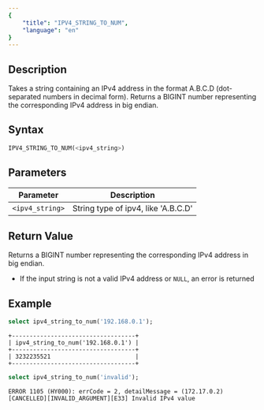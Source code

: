 ```yaml
---
{
    "title": "IPV4_STRING_TO_NUM",
    "language": "en"
}
---
```


## Description
Takes a string containing an IPv4 address in the format A.B.C.D (dot-separated numbers in decimal form). Returns a BIGINT number representing the corresponding IPv4 address in big endian.

## Syntax
```sql
IPV4_STRING_TO_NUM(<ipv4_string>)
```

## Parameters
| Parameter | Description                                      |
|-----------|--------------------------------------------------|
| `<ipv4_string>`      | String type of ipv4, like 'A.B.C.D'  |

## Return Value
Returns a BIGINT number representing the corresponding IPv4 address in big endian.
- If the input string is not a valid IPv4 address or `NULL`, an error is returned

## Example
```sql
select ipv4_string_to_num('192.168.0.1'); 
```
```text
+-----------------------------------+ 
| ipv4_string_to_num('192.168.0.1') | 
+-----------------------------------+ 
| 3232235521                        | 
+-----------------------------------+ 
```

```sql
select ipv4_string_to_num('invalid');
```
```text
ERROR 1105 (HY000): errCode = 2, detailMessage = (172.17.0.2)[CANCELLED][INVALID_ARGUMENT][E33] Invalid IPv4 value
```

